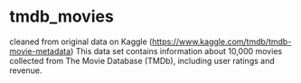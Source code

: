 # tmdb_movies
cleaned from original data on Kaggle (https://www.kaggle.com/tmdb/tmdb-movie-metadata)
This data set contains information about 10,000 movies collected from The Movie Database (TMDb), including user ratings and revenue.
